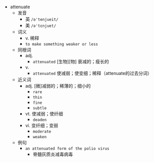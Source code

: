 - attenuate
  - 发音
    - 英 `/ə'tenjueit/`
    - 美 `/ə'tɛnjuet/`
  - 词义
    - v. 稀释
    - `to make something weaker or less`
  - 同根词
    - adj.
      - `attenuated` [生物][物] 衰减的；瘦长的
    - v.
      - `attenuated` 使减弱；使变细；稀释（attenuate的过去分词）
  - 近义词
    - adj. [微]减弱的；稀薄的；细小的
      - `rare`
      - `thin`
      - `fine`
      - `subtle`
    - vt. 使减弱；使纤细
      - `deaden`
    - vi. 变纤细；变弱
      - `moderate`
      - `weaken`
  - 例句
    - `an attenuated form of the polio virus`
      - 脊髓灰质炎减毒病毒

